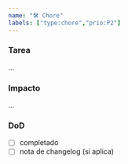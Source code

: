 ```yaml
---
name: "🛠 Chore"
labels: ["type:chore","prio:P2"]
---
```

### Tarea
…

### Impacto
…

### DoD
- [ ] completado
- [ ] nota de changelog (si aplica)
